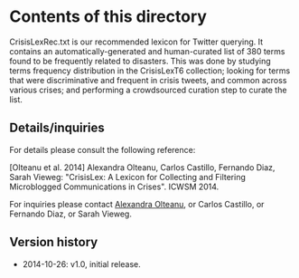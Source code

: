 
Contents of this directory
==========================

CrisisLexRec.txt is our recommended lexicon for Twitter querying. It contains an automatically-generated and human-curated list of 380 terms found to be frequently related to disasters. This was done by studying terms frequency distribution in the CrisisLexT6 collection; looking for terms that were discriminative and frequent in crisis tweets, and common across various crises; and performing a crowdsourced curation step to curate the list.

Details/inquiries
-----------------

For details please consult the following reference:

[Olteanu et al. 2014] Alexandra Olteanu, Carlos Castillo, Fernando Diaz, Sarah Vieweg: "CrisisLex: A Lexicon for Collecting and Filtering Microblogged Communications in Crises". ICWSM 2014.

For inquiries please contact [Alexandra Olteanu](mailto:alexandra@aolteanu.com), or Carlos Castillo, or Fernando Diaz, or Sarah Vieweg.

Version history
---------------

 * 2014-10-26: v1.0, initial release.

